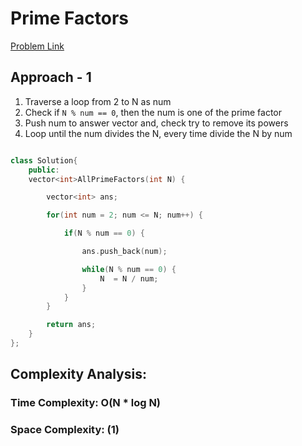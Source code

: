 # Prime Factors

[Problem Link](https://takeuforward.org/strivers-a2z-dsa-course/strivers-a2z-dsa-course-sheet-2)

## Approach - 1

1. Traverse a loop from 2 to N as num
2. Check if `N % num == 0`, then the num is one of the prime factor
3. Push num to answer vector and, check try to remove its powers
4. Loop until the num divides the N, every time divide the N by num

```c++

class Solution{
	public:
	vector<int>AllPrimeFactors(int N) {

	    vector<int> ans;

	    for(int num = 2; num <= N; num++) {

	        if(N % num == 0) {

	            ans.push_back(num);

	            while(N % num == 0) {
	                N  = N / num;
	            }
	        }
	    }

	    return ans;
	}
};

```

## Complexity Analysis:

### Time Complexity: O(N \* log N)

### Space Complexity: (1)
